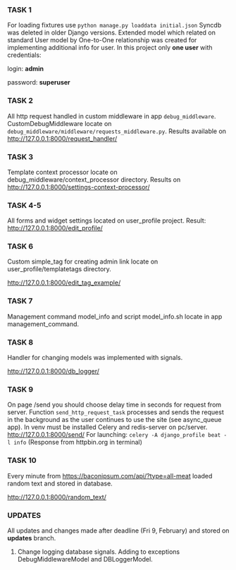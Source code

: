 ### TASK 1


For loading fixtures use `python manage.py loaddata initial.json`
Syncdb was deleted  in older Django versions.
Extended model which related on standard User model by One-to-One relationship  was created for implementing additional info for user.
In this project only **one user** with credentials:

login: **admin**

password: **superuser**


### TASK 2

All http request handled in custom middleware in app `debug_middleware`. CustomDebugMiddleware locate on 
`debug_middleware/middleware/requests_middleware.py`. Results available on http://127.0.0.1:8000/request_handler/

### TASK 3 

Template context processor locate on debug_middleware/context_processor directory. Results on 
http://127.0.0.1:8000/settings-context-processor/


### TASK 4-5

All forms and widget settings located on user_profile project. Result: http://127.0.0.1:8000/edit_profile/

### TASK 6

Custom simple_tag for creating admin link locate on user_profile/templatetags directory. 

http://127.0.0.1:8000/edit_tag_example/

### TASK 7

Management command model_info and script model_info.sh locate in app management_command.

### TASK 8

Handler for changing models was implemented with signals. 

http://127.0.0.1:8000/db_logger/


### TASK 9

On page /send you should choose delay time in seconds for request from server. Function `send_http_request_task` 
processes and sends the request in the background as the user continues to use the site (see async_queue app).
In venv must be installed Celery and redis-server on pc/server.
http://127.0.0.1:8000/send/
For launching:
`celery -A django_profile beat -l info`
(Response from httpbin.org in terminal)

### TASK 10

Every minute from https://baconipsum.com/api/?type=all-meat loaded random text and stored in database.

http://127.0.0.1:8000/random_text/

### UPDATES
All updates and changes made after deadline (Fri 9, February) and stored on **updates** branch.
1. Change logging database signals. Adding to exceptions DebugMiddlewareModel and DBLoggerModel.


